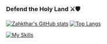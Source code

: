 ### Defend the Holy Land ⚔️🛡️

[![Zahkthar's GitHub stats](https://github-readme-stats.vercel.app/api?username=zahkthar&show_icons=true&theme=merko)](https://github.com/anuraghazra/github-readme-stats)
[![Top Langs](https://github-readme-stats.vercel.app/api/top-langs/?username=zahkthar&layout=compact&theme=merko)](https://github.com/anuraghazra/github-readme-stats)

[![My Skills](https://skillicons.dev/icons?i=js,html,css,wasm)](https://skillicons.dev)
